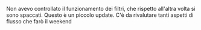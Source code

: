 Non avevo controllato il funzionamento dei filtri, che rispetto all'altra volta si sono spaccati. Questo è un piccolo update. C'è da rivalutare tanti aspetti di flusso che farò il weekend
